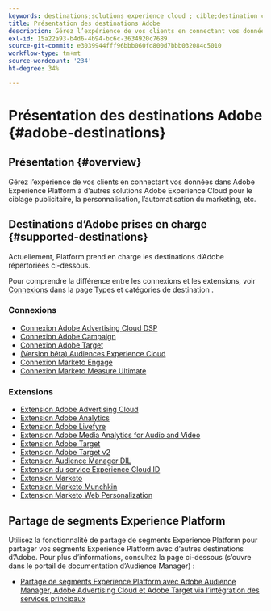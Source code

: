 ```yaml
---
keywords: destinations;solutions experience cloud ; cible;destination cible; cloud publicitaire ; advertising cloud ; audience manager; destination d’adobe target ; cible; destination du gestionnaire d’audience ;
title: Présentation des destinations Adobe
description: Gérez l’expérience de vos clients en connectant vos données dans Platform à d’autres solutions Adobe Experience Cloud pour le ciblage publicitaire, la personnalisation, l’automatisation du marketing, etc.
exl-id: 15a22a93-b4d6-4b94-bc6c-3634920c7689
source-git-commit: e3039944fff96bbb060fd800d7bbb032084c5010
workflow-type: tm+mt
source-wordcount: '234'
ht-degree: 34%

---
```


# Présentation des destinations Adobe {#adobe-destinations}

## Présentation {#overview}

Gérez l’expérience de vos clients en connectant vos données dans Adobe Experience Platform à d’autres solutions Adobe Experience Cloud pour le ciblage publicitaire, la personnalisation, l’automatisation du marketing, etc.

## Destinations d’Adobe prises en charge {#supported-destinations}

Actuellement, Platform prend en charge les destinations d’Adobe répertoriées ci-dessous.

Pour comprendre la différence entre les connexions et les extensions, voir [Connexions](../../destination-types.md#connections) dans la page Types et catégories de destination .

### Connexions

* [Connexion Adobe Advertising Cloud DSP](/help/destinations/catalog/advertising/adobe-advertising-cloud-connection.md)
* [Connexion Adobe Campaign](../email-marketing/adobe-campaign.md)
* [Connexion Adobe Target](/help/destinations/catalog/personalization/adobe-target-connection.md)
* [(Version bêta) Audiences Experience Cloud](/help/destinations/catalog/adobe/experience-cloud-audiences.md)
* [Connexion Marketo Engage](/help/destinations/catalog/adobe/marketo-engage.md)
* [Connexion Marketo Measure Ultimate](/help/destinations/catalog/adobe/marketo-measure-ultimate.md)

### Extensions

* [Extension Adobe Advertising Cloud](../advertising/adobe-advertising-cloud.md)
* [Extension Adobe Analytics](../analytics/adobe-analytics.md)
* [Extension Adobe Livefyre](../social/adobe-livefyre.md)
* [Extension Adobe Media Analytics for Audio and Video](../analytics/adobe-video-analytics.md)
* [Extension Adobe Target](../personalization/adobe-target.md)
* [Extension Adobe Target v2](../personalization/adobe-target-v2.md)
* [Extension Audience Manager DIL](../data-management/aam-dil-extension.md)
* [Extension du service Experience Cloud ID](../personalization/adobe-ecid.md)
* [Extension Marketo](../email/marketo.md)
* [Extension Marketo Munchkin](../email/marketo-munchkin.md)
* [Extension Marketo Web Personalization](../personalization/marketo-web-personalization.md)

## Partage de segments Experience Platform

Utilisez la fonctionnalité de partage de segments Experience Platform pour partager vos segments Experience Platform avec d’autres destinations d’Adobe. Pour plus d’informations, consultez la page ci-dessous (s’ouvre dans le portail de documentation d’Audience Manager) :

* [Partage de segments Experience Platform avec Adobe Audience Manager, Adobe Advertising Cloud et Adobe Target via l’intégration des services principaux](https://experienceleague.adobe.com/docs/audience-manager/user-guide/implementation-integration-guides/integration-experience-platform/aam-aep-audience-sharing.html?lang=fr)
